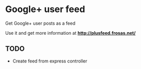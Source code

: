 # Google+ user feed

Get Google+ user posts as a feed

Use it and get more information at **http://plusfeed.frosas.net/**

## TODO

- Create feed from express controller
